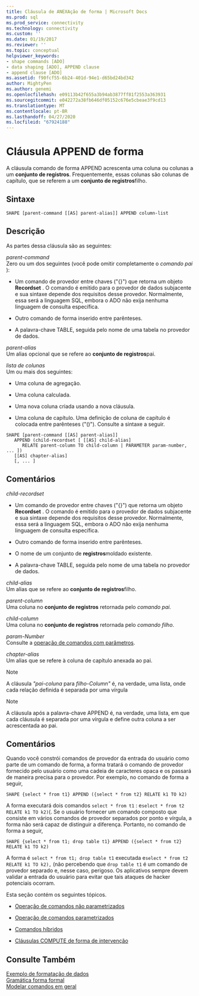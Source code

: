```yaml
---
title: Cláusula de ANEXAção de forma | Microsoft Docs
ms.prod: sql
ms.prod_service: connectivity
ms.technology: connectivity
ms.custom: ''
ms.date: 01/19/2017
ms.reviewer: ''
ms.topic: conceptual
helpviewer_keywords:
- shape commands [ADO]
- data shaping [ADO], APPEND clause
- append clause [ADO]
ms.assetid: f90fcf55-6b24-401d-94e1-d65bd24bd342
author: MightyPen
ms.author: genemi
ms.openlocfilehash: e09113b42f655a3b94ab3877ff81f2553a363931
ms.sourcegitcommit: e042272a38fb646df05152c676e5cbeae3f9cd13
ms.translationtype: MT
ms.contentlocale: pt-BR
ms.lasthandoff: 04/27/2020
ms.locfileid: "67924188"
---
```

# <a name="shape-append-clause"></a>Cláusula APPEND de forma
A cláusula comando de forma APPEND acrescenta uma coluna ou colunas a um **conjunto de registros**. Frequentemente, essas colunas são colunas de capítulo, que se referem a um **conjunto de registros**filho.  
  
## <a name="syntax"></a>Sintaxe  
  
```  
SHAPE [parent-command [[AS] parent-alias]] APPEND column-list  
```  
  
## <a name="description"></a>Descrição  
 As partes dessa cláusula são as seguintes:  
  
 *parent-command*  
 Zero ou um dos seguintes (você pode omitir completamente o *comando pai* ):  
  
-   Um comando de provedor entre chaves ("{}") que retorna um objeto **Recordset** . O comando é emitido para o provedor de dados subjacente e sua sintaxe depende dos requisitos desse provedor. Normalmente, essa será a linguagem SQL, embora o ADO não exija nenhuma linguagem de consulta específica.  
  
-   Outro comando de forma inserido entre parênteses.  
  
-   A palavra-chave TABLE, seguida pelo nome de uma tabela no provedor de dados.  
  
 *parent-alias*  
 Um alias opcional que se refere ao **conjunto de registros**pai.  
  
 *lista de colunas*  
 Um ou mais dos seguintes:  
  
-   Uma coluna de agregação.  
  
-   Uma coluna calculada.  
  
-   Uma nova coluna criada usando a nova cláusula.  
  
-   Uma coluna de capítulo. Uma definição de coluna de capítulo é colocada entre parênteses ("()"). Consulte a sintaxe a seguir.  
  
```  
SHAPE [parent-command [[AS] parent-alias]]  
   APPEND (child-recordset [ [[AS] child-alias]   
      RELATE parent-column TO child-column | PARAMETER param-number, ... ])  
   [[AS] chapter-alias]   
   [, ... ]  
```  
  
## <a name="remarks"></a>Comentários  
 *child-recordset*  
 -   Um comando de provedor entre chaves ("{}") que retorna um objeto **Recordset** . O comando é emitido para o provedor de dados subjacente e sua sintaxe depende dos requisitos desse provedor. Normalmente, essa será a linguagem SQL, embora o ADO não exija nenhuma linguagem de consulta específica.  
  
-   Outro comando de forma inserido entre parênteses.  
  
-   O nome de um conjunto de **registros**moldado existente.  
  
-   A palavra-chave TABLE, seguida pelo nome de uma tabela no provedor de dados.  
  
 *child-alias*  
 Um alias que se refere ao **conjunto de registros**filho.  
  
 *parent-column*  
 Uma coluna no **conjunto de registros** retornada pelo *comando pai.*  
  
 *child-column*  
 Uma coluna no **conjunto de registros** retornada pelo *comando filho*.  
  
 *param-Number*  
 Consulte a [operação de comandos com parâmetros](../../../ado/guide/data/operation-of-parameterized-commands.md).  
  
 *chapter-alias*  
 Um alias que se refere à coluna de capítulo anexada ao pai.  
  
> [!NOTE]
>  A cláusula *"pai-coluna* para *filho-Column"* é, na verdade, uma lista, onde cada relação definida é separada por uma vírgula  
  
> [!NOTE]
>  A cláusula após a palavra-chave APPEND é, na verdade, uma lista, em que cada cláusula é separada por uma vírgula e define outra coluna a ser acrescentada ao pai.  
  
## <a name="remarks"></a>Comentários  
 Quando você constrói comandos de provedor da entrada do usuário como parte de um comando de forma, a forma tratará o comando de provedor fornecido pelo usuário como uma cadeia de caracteres opaca e os passará de maneira precisa para o provedor. Por exemplo, no comando de forma a seguir,  
  
```  
SHAPE {select * from t1} APPEND ({select * from t2} RELATE k1 TO k2)  
```  
  
 A forma executará dois comandos `select * from t1` : e`select * from t2 RELATE k1 TO k2)`(. Se o usuário fornecer um comando composto que consiste em vários comandos de provedor separados por ponto e vírgula, a forma não será capaz de distinguir a diferença. Portanto, no comando de forma a seguir,  
  
```  
SHAPE {select * from t1; drop table t1} APPEND ({select * from t2} RELATE k1 TO k2)  
```  
  
 A forma é `select * from t1; drop table t1` executada e`select * from t2 RELATE k1 TO k2),` (não percebendo que `drop table t1` é um comando de provedor separado e, nesse caso, perigoso. Os aplicativos sempre devem validar a entrada do usuário para evitar que tais ataques de hacker potenciais ocorram.  
  
 Esta seção contém os seguintes tópicos.  
  
-   [Operação de comandos não parametrizados](../../../ado/guide/data/operation-of-non-parameterized-commands.md)  
  
-   [Operação de comandos parametrizados](../../../ado/guide/data/operation-of-parameterized-commands.md)  
  
-   [Comandos híbridos](../../../ado/guide/data/hybrid-commands.md)  
  
-   [Cláusulas COMPUTE de forma de intervenção](../../../ado/guide/data/intervening-shape-compute-clauses.md)  
  
## <a name="see-also"></a>Consulte Também  
 [Exemplo de formatação de dados](../../../ado/guide/data/data-shaping-example.md)   
 [Gramática forma formal](../../../ado/guide/data/formal-shape-grammar.md)   
 [Modelar comandos em geral](../../../ado/guide/data/shape-commands-in-general.md)
